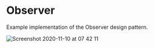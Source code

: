 # Observer

Example implementation of the Observer design pattern.

![Screenshot 2020-11-10 at 07 42 11](https://user-images.githubusercontent.com/17026751/98644446-5fed8e00-2328-11eb-83cb-706fbc76ee20.png)
